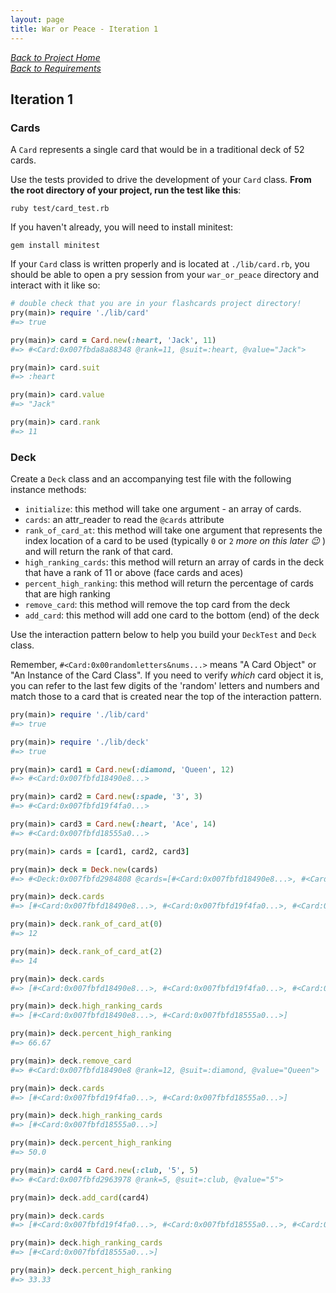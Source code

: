 ```yaml
---
layout: page
title: War or Peace - Iteration 1
---
```


_[Back to Project Home](./index)_  
_[Back to Requirements](./requirements)_

## Iteration 1

### Cards

A `Card` represents a single card that would be in a traditional deck of 52 cards.

Use the tests provided to drive the development of your `Card` class. **From the root directory of your project, run the test like this**:

```
ruby test/card_test.rb
```

If you haven't already, you will need to install minitest:

```
gem install minitest
```

If your `Card` class is written properly and is located at `./lib/card.rb`, you should be able to open a pry session from your `war_or_peace` directory and interact with it like so:

```ruby
# double check that you are in your flashcards project directory!
pry(main)> require './lib/card'
#=> true

pry(main)> card = Card.new(:heart, 'Jack', 11)
#=> #<Card:0x007fbda8a88348 @rank=11, @suit=:heart, @value="Jack">

pry(main)> card.suit
#=> :heart

pry(main)> card.value
#=> "Jack"

pry(main)> card.rank
#=> 11
```


### Deck

Create a `Deck` class and an accompanying test file with the following instance methods:

* `initialize`: this method will take one argument - an array of cards.
* `cards`: an attr_reader to read the `@cards` attribute
* `rank_of_card_at`: this method will take one argument that represents the index location of a card to be used (typically `0` or `2` *more on this later 😉* ) and will return the rank of that card.
* `high_ranking_cards`: this method will return an array of cards in the deck that have a rank of 11 or above (face cards and aces)
* `percent_high_ranking`: this method will return the percentage of cards that are high ranking
* `remove_card`: this method will remove the top card from the deck
* `add_card`: this method will add one card to the bottom (end) of the deck

Use the interaction pattern below to help you build your `DeckTest` and `Deck` class.

Remember, `#<Card:0x00randomletters&nums...>` means "A Card Object" or "An Instance of the Card Class".  If you need to verify _which_ card object it is, you can refer to the last few digits of the 'random' letters and numbers and match those to a card that is created near the top of the interaction pattern.

```ruby
pry(main)> require './lib/card'
#=> true

pry(main)> require './lib/deck'
#=> true

pry(main)> card1 = Card.new(:diamond, 'Queen', 12)
#=> #<Card:0x007fbfd18490e8...>

pry(main)> card2 = Card.new(:spade, '3', 3)    
#=> #<Card:0x007fbfd19f4fa0...>

pry(main)> card3 = Card.new(:heart, 'Ace', 14)    
#=> #<Card:0x007fbfd18555a0...>

pry(main)> cards = [card1, card2, card3]

pry(main)> deck = Deck.new(cards)
#=> #<Deck:0x007fbfd2984808 @cards=[#<Card:0x007fbfd18490e8...>, #<Card:0x007fbfd19f4fa0...>, #<Card:0x007fbfd18555a0...>]>

pry(main)> deck.cards
#=> [#<Card:0x007fbfd18490e8...>, #<Card:0x007fbfd19f4fa0...>, #<Card:0x007fbfd18555a0...>]

pry(main)> deck.rank_of_card_at(0)
#=> 12

pry(main)> deck.rank_of_card_at(2)
#=> 14

pry(main)> deck.cards
#=> [#<Card:0x007fbfd18490e8...>, #<Card:0x007fbfd19f4fa0...>, #<Card:0x007fbfd18555a0...>]

pry(main)> deck.high_ranking_cards
#=> [#<Card:0x007fbfd18490e8...>, #<Card:0x007fbfd18555a0...>]

pry(main)> deck.percent_high_ranking
#=> 66.67

pry(main)> deck.remove_card
#=> #<Card:0x007fbfd18490e8 @rank=12, @suit=:diamond, @value="Queen">

pry(main)> deck.cards
#=> [#<Card:0x007fbfd19f4fa0...>, #<Card:0x007fbfd18555a0...>]

pry(main)> deck.high_ranking_cards
#=> [#<Card:0x007fbfd18555a0...>]

pry(main)> deck.percent_high_ranking
#=> 50.0

pry(main)> card4 = Card.new(:club, '5', 5)
#=> #<Card:0x007fbfd2963978 @rank=5, @suit=:club, @value="5">

pry(main)> deck.add_card(card4)

pry(main)> deck.cards
#=> [#<Card:0x007fbfd19f4fa0...>, #<Card:0x007fbfd18555a0...>, #<Card:0x007fbfd2963978...>]

pry(main)> deck.high_ranking_cards
#=> [#<Card:0x007fbfd18555a0...>]

pry(main)> deck.percent_high_ranking
#=> 33.33
```
